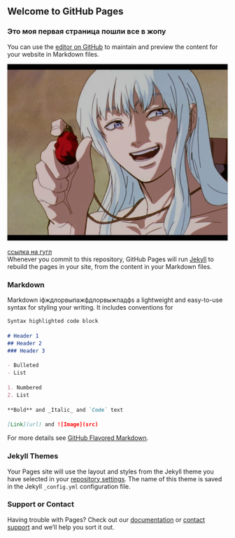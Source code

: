 ## Welcome to GitHub Pages

### Это моя первая страница пошли все в жопу

You can use the [editor on GitHub](https://github.com/harzMachine/harzMachine.github.io/edit/master/index.md) to maintain and preview the content for your website in Markdown files.

![test img](img\grfit.png)

[ссылка на гугл](https://google.com)  
Whenever you commit to this repository, GitHub Pages will run [Jekyll](https://jekyllrb.com/) to rebuild the pages in your site, from the content in your Markdown files.

### Markdown

Markdown iфждлорвыпажфдлорвыжпадфs a lightweight and easy-to-use syntax for styling your writing. It includes conventions for

```markdown
Syntax highlighted code block

# Header 1
## Header 2
### Header 3

- Bulleted
- List

1. Numbered
2. List

**Bold** and _Italic_ and `Code` text

[Link](url) and ![Image](src)
```

For more details see [GitHub Flavored Markdown](https://guides.github.com/features/mastering-markdown/).

### Jekyll Themes

Your Pages site will use the layout and styles from the Jekyll theme you have selected in your [repository settings](https://github.com/harzMachine/harzMachine.github.io/settings). The name of this theme is saved in the Jekyll `_config.yml` configuration file.

### Support or Contact

Having trouble with Pages? Check out our [documentation](https://help.github.com/categories/github-pages-basics/) or [contact support](https://github.com/contact) and we’ll help you sort it out.
